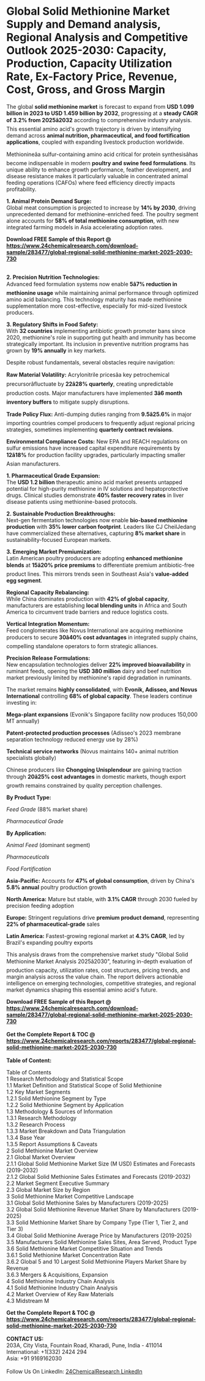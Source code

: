 <h1>Global Solid Methionine Market Supply and Demand analysis, Regional Analysis  and Competitive Outlook 2025-2030: Capacity, Production, Capacity Utilization Rate, Ex-Factory Price, Revenue, Cost, Gross, and Gross Margin</h1><p>The global <strong>solid methionine market</strong> is forecast to expand from <strong>USD 1.099 billion in 2023 to USD 1.459 billion by 2032</strong>, progressing at a <strong>steady CAGR of 3.2% from 2025â2032</strong> according to comprehensive industry analysis. This essential amino acid's growth trajectory is driven by intensifying demand across <strong>animal nutrition, pharmaceutical, and food fortification applications</strong>, coupled with expanding livestock production worldwide.</p><p>Methionineâa sulfur-containing amino acid critical for protein synthesisâhas become indispensable in modern <strong>poultry and swine feed formulations</strong>. Its unique ability to enhance growth performance, feather development, and disease resistance makes it particularly valuable in concentrated animal feeding operations (CAFOs) where feed efficiency directly impacts profitability.</p><p><strong>1. Animal Protein Demand Surge:</strong><br>
Global meat consumption is projected to increase by <strong>14% by 2030</strong>, driving unprecedented demand for methionine-enriched feed. The poultry segment alone accounts for <strong>58% of total methionine consumption</strong>, with new integrated farming models in Asia accelerating adoption rates.</p><div><b>Download FREE Sample of this Report @ 
            <a href="https://www.24chemicalresearch.com/download-sample/283477/global-regional-solid-methionine-market-2025-2030-730">
            https://www.24chemicalresearch.com/download-sample/283477/global-regional-solid-methionine-market-2025-2030-730</a></b></div><br><p><strong>2. Precision Nutrition Technologies:</strong><br>
Advanced feed formulation systems now enable <strong>5â7% reduction in methionine usage</strong> while maintaining animal performance through optimized amino acid balancing. This technology maturity has made methionine supplementation more cost-effective, especially for mid-sized livestock producers.</p><p><strong>3. Regulatory Shifts in Food Safety:</strong><br>
With <strong>32 countries</strong> implementing antibiotic growth promoter bans since 2020, methionine's role in supporting gut health and immunity has become strategically important. Its inclusion in preventive nutrition programs has grown by <strong>19% annually</strong> in key markets.</p><p>Despite robust fundamentals, several obstacles require navigation:</p><p><strong>Raw Material Volatility:</strong> Acrylonitrile pricesâa key petrochemical precursorâfluctuate by <strong>22â28% quarterly</strong>, creating unpredictable production costs. Major manufacturers have implemented <strong>3â6 month inventory buffers</strong> to mitigate supply disruptions.</p><p><strong>Trade Policy Flux:</strong> Anti-dumping duties ranging from <strong>9.5â25.6%</strong> in major importing countries compel producers to frequently adjust regional pricing strategies, sometimes implementing <strong>quarterly contract revisions</strong>.</p><p><strong>Environmental Compliance Costs:</strong> New EPA and REACH regulations on sulfur emissions have increased capital expenditure requirements by <strong>12â18%</strong> for production facility upgrades, particularly impacting smaller Asian manufacturers.</p><p><strong>1. Pharmaceutical Grade Expansion:</strong><br>
The <strong>USD 1.2 billion</strong> therapeutic amino acid market presents untapped potential for high-purity methionine in IV solutions and hepatoprotective drugs. Clinical studies demonstrate <strong>40% faster recovery rates</strong> in liver disease patients using methionine-based protocols.</p><p><strong>2. Sustainable Production Breakthroughs:</strong><br>
Next-gen fermentation technologies now enable <strong>bio-based methionine production</strong> with <strong>35% lower carbon footprint</strong>. Leaders like CJ CheilJedang have commercialized these alternatives, capturing <strong>8% market share</strong> in sustainability-focused European markets.</p><p><strong>3. Emerging Market Premiumization:</strong><br>
Latin American poultry producers are adopting <strong>enhanced methionine blends</strong> at <strong>15â20% price premiums</strong> to differentiate premium antibiotic-free product lines. This mirrors trends seen in Southeast Asia's <strong>value-added egg segment</strong>.</p><p><strong>Regional Capacity Rebalancing:</strong><br>
	While China dominates production with <strong>42% of global capacity</strong>, manufacturers are establishing <strong>local blending units</strong> in Africa and South America to circumvent trade barriers and reduce logistics costs.</p><p><strong>Vertical Integration Momentum:</strong><br>
	Feed conglomerates like Novus International are acquiring methionine producers to secure <strong>30â40% cost advantages</strong> in integrated supply chains, compelling standalone operators to form strategic alliances.</p><p><strong>Precision Release Formulations:</strong><br>
	New encapsulation technologies deliver <strong>22% improved bioavailability</strong> in ruminant feeds, opening the <strong>USD 380 million</strong> dairy and beef nutrition market previously limited by methionine's rapid degradation in ruminants.</p><p>The market remains <strong>highly consolidated</strong>, with <strong>Evonik, Adisseo, and Novus International</strong> controlling <strong>68% of global capacity</strong>. These leaders continue investing in:</p><p><strong>Mega-plant expansions</strong> (Evonik's Singapore facility now produces 150,000 MT annually)</p><p><strong>Patent-protected production processes</strong> (Adisseo's 2023 membrane separation technology reduced energy use by 28%)</p><p><strong>Technical service networks</strong> (Novus maintains 140+ animal nutrition specialists globally)</p><p>Chinese producers like <strong>Chongqing Unisplendour</strong> are gaining traction through <strong>20â25% cost advantages</strong> in domestic markets, though export growth remains constrained by quality perception challenges.</p><p><strong>By Product Type:</strong></p><p><em>Feed Grade</em> (88% market share)</p><p><em>Pharmaceutical Grade</em></p><p><strong>By Application:</strong></p><p><em>Animal Feed</em> (dominant segment)</p><p><em>Pharmaceuticals</em></p><p><em>Food Fortification</em></p><p><strong>Asia-Pacific:</strong> Accounts for <strong>47% of global consumption</strong>, driven by China's <strong>5.8% annual</strong> poultry production growth</p><p><strong>North America:</strong> Mature but stable, with <strong>3.1% CAGR</strong> through 2030 fueled by precision feeding adoption</p><p><strong>Europe:</strong> Stringent regulations drive <strong>premium product demand</strong>, representing <strong>22% of pharmaceutical-grade</strong> sales</p><p><strong>Latin America:</strong> Fastest-growing regional market at <strong>4.3% CAGR</strong>, led by Brazil's expanding poultry exports</p><p>This analysis draws from the comprehensive market study "Global Solid Methionine Market Analysis 2025â2030", featuring in-depth evaluation of production capacity, utilization rates, cost structures, pricing trends, and margin analysis across the value chain. The report delivers actionable intelligence on emerging technologies, competitive strategies, and regional market dynamics shaping this essential amino acid's future.</p><div><b>Download FREE Sample of this Report @ 
            <a href="https://www.24chemicalresearch.com/download-sample/283477/global-regional-solid-methionine-market-2025-2030-730">
            https://www.24chemicalresearch.com/download-sample/283477/global-regional-solid-methionine-market-2025-2030-730</a></b></div><br><div><b>Get the Complete Report & TOC @ 
            <a href="https://www.24chemicalresearch.com/reports/283477/global-regional-solid-methionine-market-2025-2030-730">
            https://www.24chemicalresearch.com/reports/283477/global-regional-solid-methionine-market-2025-2030-730</a></b></div><br>
            <b>Table of Content:</b><p>Table of Contents<br />
1 Research Methodology and Statistical Scope<br />
1.1 Market Definition and Statistical Scope of Solid Methionine<br />
1.2 Key Market Segments<br />
1.2.1 Solid Methionine Segment by Type<br />
1.2.2 Solid Methionine Segment by Application<br />
1.3 Methodology & Sources of Information<br />
1.3.1 Research Methodology<br />
1.3.2 Research Process<br />
1.3.3 Market Breakdown and Data Triangulation<br />
1.3.4 Base Year<br />
1.3.5 Report Assumptions & Caveats<br />
2 Solid Methionine Market Overview<br />
2.1 Global Market Overview<br />
2.1.1 Global Solid Methionine Market Size (M USD) Estimates and Forecasts (2019-2032)<br />
2.1.2 Global Solid Methionine Sales Estimates and Forecasts (2019-2032)<br />
2.2 Market Segment Executive Summary<br />
2.3 Global Market Size by Region<br />
3 Solid Methionine Market Competitive Landscape<br />
3.1 Global Solid Methionine Sales by Manufacturers (2019-2025)<br />
3.2 Global Solid Methionine Revenue Market Share by Manufacturers (2019-2025)<br />
3.3 Solid Methionine Market Share by Company Type (Tier 1, Tier 2, and Tier 3)<br />
3.4 Global Solid Methionine Average Price by Manufacturers (2019-2025)<br />
3.5 Manufacturers Solid Methionine Sales Sites, Area Served, Product Type<br />
3.6 Solid Methionine Market Competitive Situation and Trends<br />
3.6.1 Solid Methionine Market Concentration Rate<br />
3.6.2 Global 5 and 10 Largest Solid Methionine Players Market Share by Revenue<br />
3.6.3 Mergers & Acquisitions, Expansion<br />
4 Solid Methionine Industry Chain Analysis<br />
4.1 Solid Methionine Industry Chain Analysis<br />
4.2 Market Overview of Key Raw Materials<br />
4.3 Midstream M</p><div><b>Get the Complete Report & TOC @ 
            <a href="https://www.24chemicalresearch.com/reports/283477/global-regional-solid-methionine-market-2025-2030-730">
            https://www.24chemicalresearch.com/reports/283477/global-regional-solid-methionine-market-2025-2030-730</a></b></div><br><b>CONTACT US:</b><br>
            203A, City Vista, Fountain Road, Kharadi, Pune, India - 411014<br>
            International: +1(332) 2424 294<br>
            Asia: +91 9169162030 <br><br>
            Follow Us On LinkedIn: <a href="https://www.linkedin.com/company/24chemicalresearch/">24ChemicalResearch LinkedIn</a>